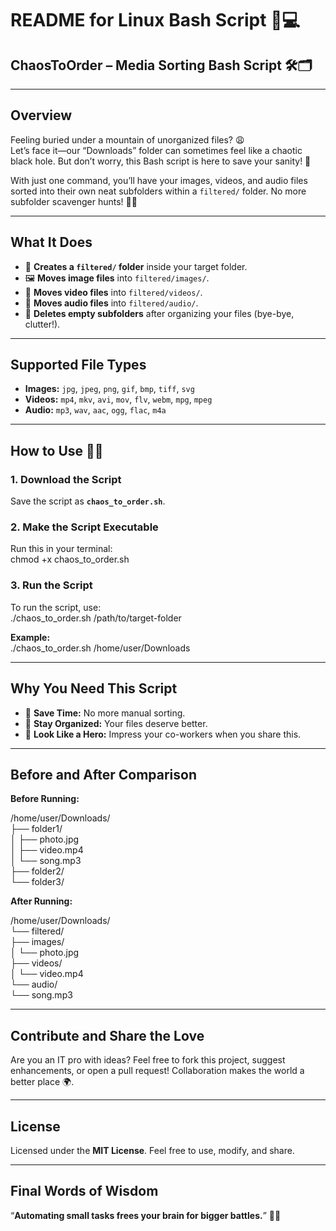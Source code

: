 # README for Linux Bash Script 🐧💻  

## ChaosToOrder – Media Sorting Bash Script 🛠️🗂️  

---

## Overview  

Feeling buried under a mountain of unorganized files? 😩  
Let’s face it—our “Downloads” folder can sometimes feel like a chaotic black hole. But don’t worry, this Bash script is here to save your sanity! 🌟  

With just one command, you’ll have your images, videos, and audio files sorted into their own neat subfolders within a `filtered/` folder. No more subfolder scavenger hunts! 🕵️‍♂️  

---

## What It Does  

- 📂 **Creates a `filtered/` folder** inside your target folder.  
- 🖼️ **Moves image files** into `filtered/images/`.  
- 🎥 **Moves video files** into `filtered/videos/`.  
- 🎵 **Moves audio files** into `filtered/audio/`.  
- 🧹 **Deletes empty subfolders** after organizing your files (bye-bye, clutter!).  

---

## Supported File Types  

- **Images:** `jpg`, `jpeg`, `png`, `gif`, `bmp`, `tiff`, `svg`  
- **Videos:** `mp4`, `mkv`, `avi`, `mov`, `flv`, `webm`, `mpg`, `mpeg`  
- **Audio:** `mp3`, `wav`, `aac`, `ogg`, `flac`, `m4a`  

---

## How to Use 🧑‍💻  

### 1. Download the Script  

Save the script as **`chaos_to_order.sh`**.  

### 2. Make the Script Executable  

Run this in your terminal:  
chmod +x chaos_to_order.sh  

### 3. Run the Script  

To run the script, use:  
./chaos_to_order.sh /path/to/target-folder  

**Example:**  
./chaos_to_order.sh /home/user/Downloads  

---

## Why You Need This Script  

- 💾 **Save Time:** No more manual sorting.  
- 🧹 **Stay Organized:** Your files deserve better.  
- 🎩 **Look Like a Hero:** Impress your co-workers when you share this.  

---

## Before and After Comparison  

**Before Running:**  

/home/user/Downloads/  
├── folder1/  
│   ├── photo.jpg  
│   ├── video.mp4  
│   └── song.mp3  
├── folder2/  
└── folder3/  

**After Running:**  

/home/user/Downloads/  
└── filtered/  
    ├── images/  
    │   └── photo.jpg  
    ├── videos/  
    │   └── video.mp4  
    └── audio/  
        └── song.mp3  

---

## Contribute and Share the Love  

Are you an IT pro with ideas? Feel free to fork this project, suggest enhancements, or open a pull request! Collaboration makes the world a better place 🌍.  

---

## License  

Licensed under the **MIT License**. Feel free to use, modify, and share.  

---

## Final Words of Wisdom  

“**Automating small tasks frees your brain for bigger battles.**” 🧠✨  
